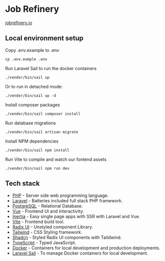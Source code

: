 
# Job Refinery
[jobrefinery.io](https://jobrefinery.io)

## Local environment setup
Copy .env.example to .env
```
cp .env.exmple .env
```

Run Laravel Sail to run the docker containers
```
./vendor/bin/sail up
```

Or to run in detached mode:
```
./vendor/bin/sail up -d
```

Install composer packages
```
./vendor/bin/sail composer install
```

Run database migrations
```
./vendor/bin/sail artisan migrate
```

Install NPM dependencies
```
./vendor/bin/sail npm install
```

Run Vite to compile and watch our fontend assets
```
./vendor/bin/sail npm run dev
```

## Tech stack
- [PHP](https://www.php.net/) - Server side web programming language.
- [Laravel](https://laravel.com/) - Batteries included full stack PHP framework.
- [PostgreSQL](https://www.postgresql.org/) - Relational Database.
- [Vue](https://vuejs.org/) - Frontend UI and interactivity.
- [Inertia](https://inertiajs.com/) - Easy single page apps with SSR with Laravel and Vue.
- [Vite](https://vitejs.dev/) - Frontend build tool.
- [Radix UI](https://www.radix-ui.com/) - Unstyled component Library.
- [Tailwind](https://tailwindcss.com/) - CSS Styling framework.
- [Shadcn](https://ui.shadcn.com/) - Styled Radix UI components with Taildwind.
- [TypeScript](https://www.typescriptlang.org/) - Typed JavaScript.
- [Docker](https://www.docker.com/) - Containers for local development and production deployments.
- [Laravel Sail](https://laravel.com/docs/11.x/sail) - To manage Docker containers for local development.
